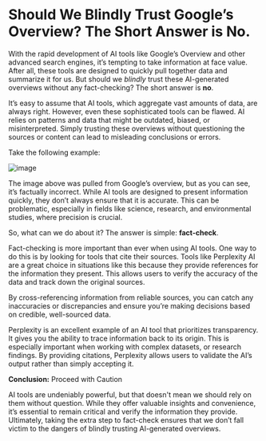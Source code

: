 # Should We Blindly Trust Google’s Overview? The Short Answer is No.

With the rapid development of AI tools like Google’s Overview and other advanced search engines, it’s tempting to take information at face value. After all, these tools are designed to quickly pull together data and summarize it for us. But should we _blindly_ trust these AI-generated overviews without any fact-checking? The short answer is **no**.

It’s easy to assume that AI tools, which aggregate vast amounts of data, are always right. However, even these sophisticated tools can be flawed. AI relies on patterns and data that might be outdated, biased, or misinterpreted. Simply trusting these overviews without questioning the sources or content can lead to misleading conclusions or errors.

Take the following example:

![image](https://github.com/user-attachments/assets/883e8d71-fa0f-42d3-9d9e-e79e2c3ab2b7)

The image above was pulled from Google’s overview, but as you can see, it’s factually incorrect. While AI tools are designed to present information quickly, they don’t always ensure that it is accurate. This can be problematic, especially in fields like science, research, and environmental studies, where precision is crucial.

So, what can we do about it? The answer is simple: **fact-check**.

Fact-checking is more important than ever when using AI tools. One way to do this is by looking for tools that cite their sources. Tools like Perplexity AI are a great choice in situations like this because they provide references for the information they present. This allows users to verify the accuracy of the data and track down the original sources.

By cross-referencing information from reliable sources, you can catch any inaccuracies or discrepancies and ensure you’re making decisions based on credible, well-sourced data.

Perplexity is an excellent example of an AI tool that prioritizes transparency. It gives you the ability to trace information back to its origin. This is especially important when working with complex datasets, or research findings. By providing citations, Perplexity allows users to validate the AI’s output rather than simply accepting it.

**Conclusion:** Proceed with Caution

AI tools are undeniably powerful, but that doesn't mean we should rely on them without question. While they offer valuable insights and convenience, it’s essential to remain critical and verify the information they provide. Ultimately, taking the extra step to fact-check ensures that we don’t fall victim to the dangers of blindly trusting AI-generated overviews.


